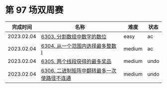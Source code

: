 # 第 97 场双周赛

**完成时间**|**名称**|**难度**|**状态**
------------|--------|--------|--------
2023.02.04|[6303. 分割数组中数字的数位](./6303.%20分割数组中数字的数位)|easy|ac
2023.02.04|[6304. 从一个范围内选择最多整数 I](./6304.%20从一个范围内选择最多整数%20I)|medium|ac
2023.02.04|[6305. 两个线段获得的最多奖品](./6305.%20两个线段获得的最多奖品)|medium|undo
2023.02.04|[6306. 二进制矩阵中翻转最多一次使路径不连通](./6306.%20二进制矩阵中翻转最多一次使路径不连通)|medium|undo
